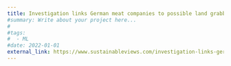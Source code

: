 ```yaml
---
title: Investigation links German meat companies to possible land grabbing and deforestation
#summary: Write about your project here...
#
#tags:
#  - ML
#date: 2022-01-01
external_link: https://www.sustainableviews.com/investigation-links-german-meat-companies-to-possible-land-grabbing-and-deforestation-d3cf85f8/
---
```


